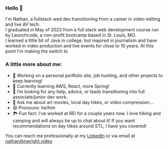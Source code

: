 ### Hello 👋

I'm Nathan, a fullstack wed dev transitioning from a career in video editing and live AV tech.  
I graduated in May of 2023 from a full stack web development course run by Launchcode, a non-profit bootcamp based in St. Louis, MO.  
I learned a little bit of Java in college, but majored in journalism and have worked in video production and live events for close to 10 years. At this point I'm making the switch to 

### A little more about me:

- 🔭 Working on a personal portfolio site, job hunting, and other projects to keep learning!  
- 📖 Currently learning AWS, React, more Spring!  
- 🤔 I’m looking for any help, advice, or leads transitioning into full associate/junior dev work.  
- 💬 Ask me about art movies, local day hikes, or video compression...  
- 😄 Pronouns: he/him  
- 🏞️ Fun fact: I've worked at REI for a couple years now. I love hiking and camping and will always be up to chat about it! If you want recommendations on day hikes around STL, I have you covered!  

You can reach me professionally at my [LinkedIn](https://www.linkedin.com/in/nathan422/) or via email at [nathan@nwright.video](mailto:nathan@nwright.video)
